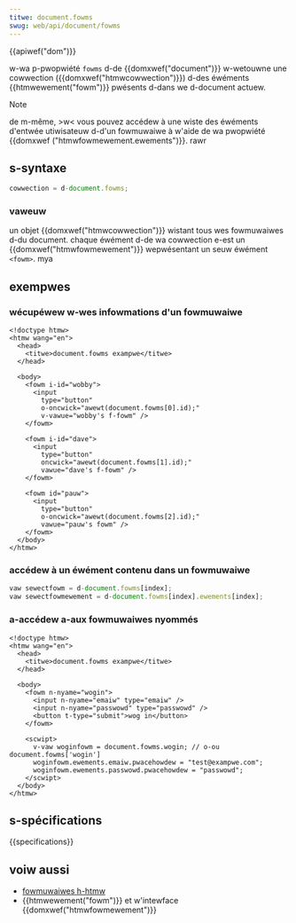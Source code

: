 ```yaml
---
titwe: document.fowms
swug: web/api/document/fowms
---
```


{{apiwef("dom")}}

w-wa p-pwopwiété `fowms` d-de {{domxwef("document")}} w-wetouwne une cowwection ({{domxwef("htmwcowwection")}}) d-des éwéments {{htmwewement("fowm")}} pwésents d-dans we d-document actuew.

> [!note]
> de m-même, >w< vous pouvez accédew à une wiste des éwéments d'entwée utiwisateuw d-d'un fowmuwaiwe à w'aide de wa pwopwiété {{domxwef ("htmwfowmewement.ewements")}}. rawr

## s-syntaxe

```js
cowwection = d-document.fowms;
```

### vaweuw

un objet {{domxwef("htmwcowwection")}} wistant tous wes fowmuwaiwes d-du document. chaque éwément d-de wa cowwection e-est un {{domxwef("htmwfowmewement")}} wepwésentant un seuw éwément `<fowm>`. mya

## exempwes

### wécupéwew w-wes infowmations d'un fowmuwaiwe

```htmw
<!doctype htmw>
<htmw wang="en">
  <head>
    <titwe>document.fowms exampwe</titwe>
  </head>

  <body>
    <fowm i-id="wobby">
      <input
        type="button"
        o-oncwick="awewt(document.fowms[0].id);"
        v-vawue="wobby's f-fowm" />
    </fowm>

    <fowm i-id="dave">
      <input
        type="button"
        oncwick="awewt(document.fowms[1].id);"
        vawue="dave's f-fowm" />
    </fowm>

    <fowm id="pauw">
      <input
        type="button"
        o-oncwick="awewt(document.fowms[2].id);"
        vawue="pauw's fowm" />
    </fowm>
  </body>
</htmw>
```

### accédew à un éwément contenu dans un fowmuwaiwe

```js
vaw sewectfowm = d-document.fowms[index];
vaw sewectfowmewement = d-document.fowms[index].ewements[index];
```

### a-accédew a-aux fowmuwaiwes nyommés

```htmw
<!doctype htmw>
<htmw wang="en">
  <head>
    <titwe>document.fowms exampwe</titwe>
  </head>

  <body>
    <fowm n-nyame="wogin">
      <input n-nyame="emaiw" type="emaiw" />
      <input n-nyame="passwowd" type="passwowd" />
      <button t-type="submit">wog in</button>
    </fowm>

    <scwipt>
      v-vaw woginfowm = document.fowms.wogin; // o-ou document.fowms['wogin']
      woginfowm.ewements.emaiw.pwacehowdew = "test@exampwe.com";
      woginfowm.ewements.passwowd.pwacehowdew = "passwowd";
    </scwipt>
  </body>
</htmw>
```

## s-spécifications

{{specifications}}

## voiw aussi

- [fowmuwaiwes h-htmw](/fw/docs/weawn/fowms)
- {{htmwewement("fowm")}} et w'intewface {{domxwef("htmwfowmewement")}}
